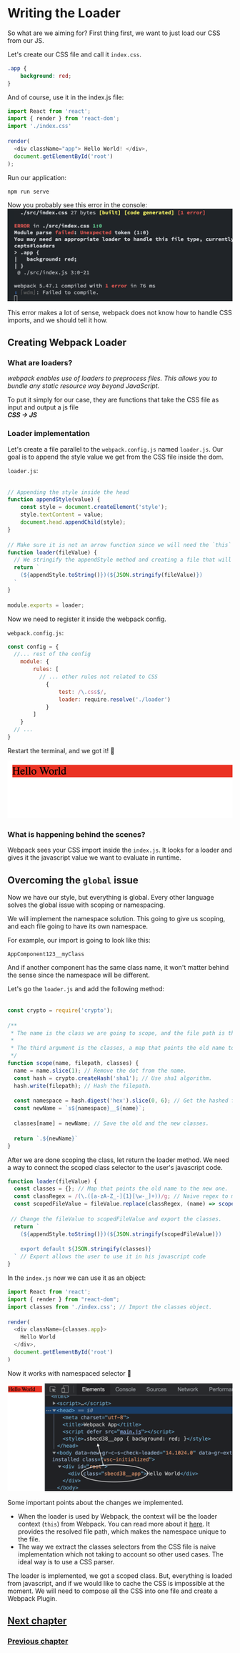 # Writing the Loader

So what are we aiming for?
First thing first, we want to just load our CSS from our JS.

Let's create our CSS file and call it `index.css`.
```css
.app {
	background: red;
}
```

And of course, use it in the index.js file:
```js
import React from 'react';
import { render } from 'react-dom';
import './index.css'

render(
  <div className="app"> Hello World! </div>,
  document.getElementById('root')
);
```

Run our application:
```bash
npm run serve
```

Now you probably see this error in the console:
![Error](./assets/failed-to-load-css-error.png)

This error makes a lot of sense, webpack does not know how to handle CSS imports, and we should tell it how.

## Creating Webpack Loader

### What are loaders?

*webpack enables use of loaders to preprocess files. This allows you to bundle any static resource way beyond JavaScript.*

To put it simply for our case, they are functions that take the CSS file as input and output a js file\
_**CSS -> JS**_

### Loader implementation

Let's create a file parallel to the `webpack.config.js` named `loader.js`.
Our goal is to append the style value we get from the CSS file inside the dom.

`loader.js`:
```js

// Appending the style inside the head
function appendStyle(value) {
    const style = document.createElement('style');
    style.textContent = value;
    document.head.appendChild(style);
}

// Make sure it is not an arrow function since we will need the `this` context of webpack
function loader(fileValue) {
  // We stringify the appendStyle method and creating a file that will invoked with the css file value in run time
  return `
    (${appendStyle.toString()})(${JSON.stringify(fileValue)})
  `
}

module.exports = loader;
```

Now we need to register it inside the webpack config.

`webpack.config.js`:
```js
const config = {
  //... rest of the config
    module: {
        rules: [
          // ... other rules not related to CSS
            {
                test: /\.css$/,
                loader: require.resolve('./loader')
            }
        ]
    }
  // ...
}
```

Restart the terminal, and we got it! 🎊

![Loader success](./assets/loader-out-result.png)


### What is happening behind the scenes?

Webpack sees your CSS import inside the `index.js`. It looks for a loader and gives it the javascript value we want to evaluate in runtime.

## Overcoming the `global` issue

Now we have our style, but everything is global.
Every other language solves the global issue with scoping or namespacing.

We will implement the namespace solution.
This going to give us scoping, and each file going to have its own namespace.

For example, our import is going to look like this:
```
AppComponent123__myClass
```

And if another component has the same class name, it won't matter behind the sense since the namespace will be different.

Let's go the `loader.js` and add the following method:
```js

const crypto = require('crypto');

/**
 * The name is the class we are going to scope, and the file path is the value we are going to for the namespacing.
 * 
 * The third argument is the classes, a map that points the old name to the new one.
 */
function scope(name, filepath, classes) {
  name = name.slice(1); // Remove the dot from the name.
  const hash = crypto.createHash('sha1'); // Use sha1 algorithm.
  hash.write(filepath); // Hash the filepath.
  
  const namespace = hash.digest('hex').slice(0, 6); // Get the hashed filepath.
  const newName = `s${namespace}__${name}`;

  classes[name] = newName; // Save the old and the new classes.

  return `.${newName}`
}
```

After we are done scoping the class, let return the loader method.
We need a way to connect the scoped class selector to the user's javascript code.

```js
function loader(fileValue) {
  const classes = {}; // Map that points the old name to the new one.
  const classRegex = /(\.([a-zA-Z_-]{1}[\w-_]+))/g; // Naive regex to match everything that start with dot.
  const scopedFileValue = fileValue.replace(classRegex, (name) => scope(name, this.resourcePath, classes)); // Replace the old class with the new one and add it to the classes object

 // Change the fileValue to scopedFileValue and export the classes.
  return `
    (${appendStyle.toString()})(${JSON.stringify(scopedFileValue)})

    export default ${JSON.stringify(classes)}
  ` // Export allows the user to use it in his javascript code
}
```

In the `index.js` now we can use it as an object:

```js
import React from 'react';
import { render } from "react-dom";
import classes from './index.css'; // Import the classes object.

render(
  <div className={classes.app}>
    Hello World
  </div>,
  document.getElementById('root')
)
```

Now it works with namespaced selector 🎉

![Class with namespaced selector](./assets/loader-namespaced-selector.png)

Some important points about the changes we implemented.

* When the loader is used by Webpack, the context will be the loader context (`this`) from Webpack. You can read more about it [here](https://webpack.js.org/api/loaders/). It provides the resolved file path, which makes the namespace unique to the file.
* The way we extract the classes selectors from the CSS file is naive implementation which not taking to account so other used cases. The ideal way is to use a CSS parser.

The loader is implemented, we got a scoped class.
But, everything is loaded from javascript, and if we would like to cache the CSS is impossible at the moment.
We will need to compose all the CSS into one file and create a Webpack Plugin.

## [Next chapter](./css-plugin.md)
### [Previous chapter](./setup-the-solution.md)